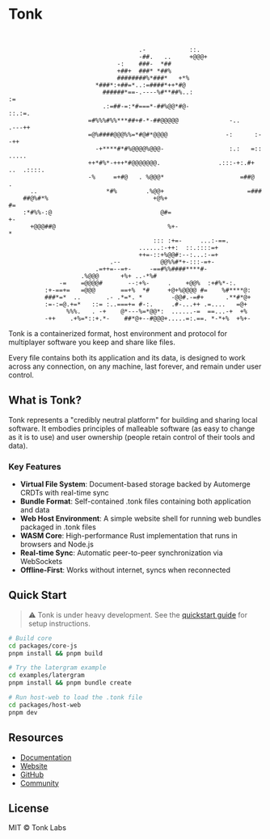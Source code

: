 # Tonk

```


                                    .-            ::.
                                    -##.   ..     +@@@+
                              -:    ###-  *##
                              +##+  ###* *##%
                              ########%*###*   +*%
                        *###*:+##=*..:=####*++*#@
                          ######*==-.----%#**##%..:                        :=
                          .:=##-=:*#===*-##%@@*#@-                      ::.:=.
                      =#%%%#%%***##+#-*-##@@@@@              -..      .---++
                      =@%####@@@%%=*#@#*@@@@                -:      :--++
                        -+****#*#%@@@@%@@@-                  :.:   =::     .....
                      ++*#%*-+++*#@@@@@@@.                .:::-+:.#+   ..  .::::.
                      -%     =+#@   . %@@@*                     =##@        .
      ..                   *#%        .%@@+                       =###
    ##@%#*%                             +@%+                           #=
    :*#%%-:@                              @#=                            +-
      +@@@##@                               %+-                             *
                                        ::: :+=-     ...:-==.
                                    ......:-++:  ::.::::=+
                                    ++=-::+%@@#:--:...:-=+
                            .--           @@%%#*+-:::-=+-
                        .=++=--=+-     -==#%%####****#-
                    .%@@@      +%+ ..-*%#
              -=    =@@@@#       --:+%-     .    +@@%  :+#%*-:.
          :+-==+=   =@@@       ==+%  *#     +@+%@@@@ #=    %#****@:
          ###*=*  ..       .- .*=*. *        -@@#.-=#+      .**#*@+
          :=-:=@.+=*   ::= :..===+= #-:.     .#-...++ .=....   =@+
                %%%.   . -+    @*---%=*@@*:  ......-=  ==...-+  +%
          -++    .+%=*::+.*-    ##*@+--#@@@+.....=:.==. *-*+%  +%+-
```

Tonk is a containerized format, host environment and protocol for multiplayer software you keep and share like files.

Every file contains both its application and its data, is designed to work across any connection, on
any machine, last forever, and remain under user control.

## What is Tonk?

Tonk represents a "credibly neutral platform" for building and sharing local software. It embodies
principles of malleable software (as easy to change as it is to use) and user ownership (people
retain control of their tools and data).

### Key Features

- **Virtual File System**: Document-based storage backed by Automerge CRDTs with real-time sync
- **Bundle Format**: Self-contained .tonk files containing both application and data
- **Web Host Environment**: A simple website shell for running web bundles packaged in .tonk files
- **WASM Core**: High-performance Rust implementation that runs in browsers and Node.js
- **Real-time Sync**: Automatic peer-to-peer synchronization via WebSockets
- **Offline-First**: Works without internet, syncs when reconnected

## Quick Start

> ⚠️ Tonk is under heavy development. See the [quickstart guide](docs/src/quickstart.md) for setup
> instructions.

```bash
# Build core
cd packages/core-js
pnpm install && pnpm build

# Try the latergram example
cd examples/latergram
pnpm install && pnpm bundle create

# Run host-web to load the .tonk file
cd packages/host-web
pnpm dev
```

## Resources

- [Documentation](https://tonk-labs.github.io/tonk)
- [Website](https://tonk.xyz)
- [GitHub](https://github.com/tonk-labs/tonk)
- [Community](https://discord.gg/cHqkYpRE)

## License

MIT © Tonk Labs

